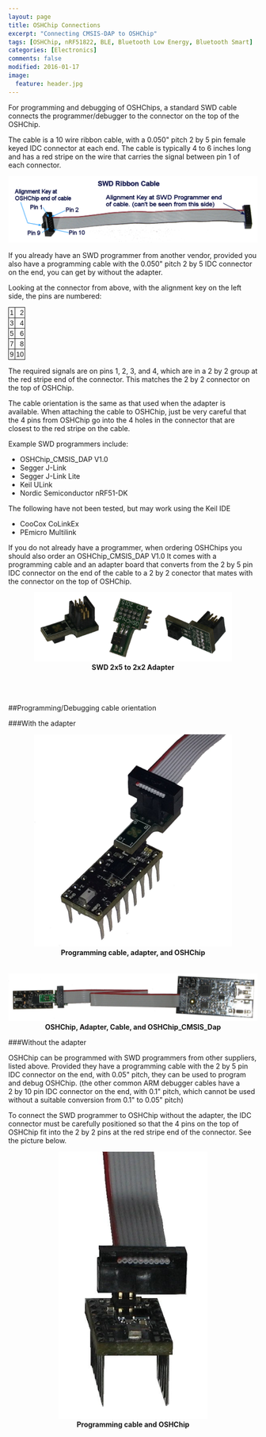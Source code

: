 ```yaml
---
layout: page
title: OSHChip Connections
excerpt: "Connecting CMSIS-DAP to OSHChip"
tags: [OSHChip, nRF51822, BLE, Bluetooth Low Energy, Bluetooth Smart]
categories: [Electronics]
comments: false
modified: 2016-01-17
image:
  feature: header.jpg
---
```


For programming and debugging of OSHChips, a standard SWD cable connects
the programmer/debugger to the connector on the top of the OSHChip.

The cable is a 10 wire ribbon cable, with a 0.050" pitch 2&nbsp;by&nbsp;5 pin
female keyed IDC connector at each end. The cable is typically 4 to 6 inches
long and has a red stripe on the wire that carries the signal between pin 1 of
each connector.

![SWD Ribbon Cable](/images/Labeled_Cable.png)

If you already have an SWD programmer from another vendor, provided
you also have a programming cable with the 0.050" pitch
2&nbsp;by&nbsp;5 IDC connector on the end, you can get by without the
adapter.

Looking at the connector from above, with the alignment key on the
left side, the pins are numbered:

<style type="text/css">
.tg  {border-collapse:collapse;border-spacing:0;width:45px}
.tg td{font-family:Arial, sans-serif;font-size:14px;padding:2px 2px;border-style:solid;border-width:1px;overflow:hidden;word-break:normal;text-align:right}
.tg th{font-family:Arial, sans-serif;font-size:14px;font-weight:normal;padding:10px 5px;border-style:solid;border-width:1px;overflow:hidden;word-break:normal;}
.tg .tg-yw4l{vertical-align:top}
</style>
<table class="tg">
  <tr>
    <td class="tg-031e">1</td>
    <td class="tg-031e">2</td>
  </tr>
  <tr>
    <td class="tg-031e">3</td>
    <td class="tg-031e">4</td>
  </tr>
  <tr>
    <td class="tg-yw4l">5</td>
    <td class="tg-yw4l">6</td>
  </tr>
  <tr>
    <td class="tg-yw4l">7</td>
    <td class="tg-yw4l">8</td>
  </tr>
  <tr>
    <td class="tg-yw4l">9</td>
    <td class="tg-yw4l">10</td>
  </tr>
</table>

The required signals are on pins 1, 2, 3, and 4, which are in
a 2&nbsp;by&nbsp;2 group at the red stripe end of the connector.
This matches the 2&nbsp;by&nbsp;2 connector on the top of OSHChip.

The cable
orientation is the same as that used when the adapter is available.
When attaching the cable to OSHChip, just be very careful that the 4
pins from OSHChip go into the 4 holes in the connector that are
closest to the red stripe on the cable.

Example SWD programmers include:

* OSHChip_CMSIS_DAP V1.0
* Segger J-Link
* Segger J-Link Lite
* Keil ULink
* Nordic Semiconductor nRF51-DK

The following have not been tested, but may work using the Keil IDE

* CooCox CoLinkEx
* PEmicro Multilink

If you do not already have a programmer, when ordering OSHChips you
should also order an OSHChip_CMSIS_DAP V1.0  It comes with a programming
cable and an adapter board that converts from the 2&nbsp;by&nbsp;5 pin
IDC connector on the end of the cable to a 2&nbsp;by&nbsp;2 conector
that mates with the connector on the top of OSHChip.

<center>
<img src="/images/SWD_2x5_to_2x2_Adapter.png" width="400"><br>
<b>SWD 2x5 to 2x2 Adapter</b>
</center>

<br>
<br>
<br>

##Programming/Debugging cable orientation

###With the adapter

<center>
<img src="/images/Cable_Adapter_and_OSHChip.jpg" width="400"><br>
<b>Programming cable, adapter, and OSHChip</b>
</center>
<br>
<br>
<center>
<img src="/images/OSHChip_adapter_DAP.jpg" width="600"><br>
<b>OSHChip, Adapter, Cable, and OSHChip_CMSIS_Dap</b>
</center>

###Without the adapter

OSHChip can be programmed with SWD programmers from other suppliers,
listed above. Provided they have a programming cable with the
2&nbsp;by&nbsp;5 pin IDC connector on the end, with 0.05" pitch, they
can be used to program and debug OSHChip. (the other common ARM debugger
cables have a 2&nbsp;by&nbsp;10 pin IDC connector on the end, with 0.1"
pitch, which cannot be used without a suitable conversion from 0.1" to
0.05" pitch)

To connect the SWD programmer to OSHChip without the adapter, the IDC
connector must be carefully positioned so that the 4 pins on the top of
OSHChip fit into the 2&nbsp;by&nbsp;2 pins at the red stripe end of the
connector. See the picture below.

<center>
<img src="/images/OSHChip_connected_without_adapter.jpg" width="300"><br>
<b>Programming cable and OSHChip</b>
</center>
